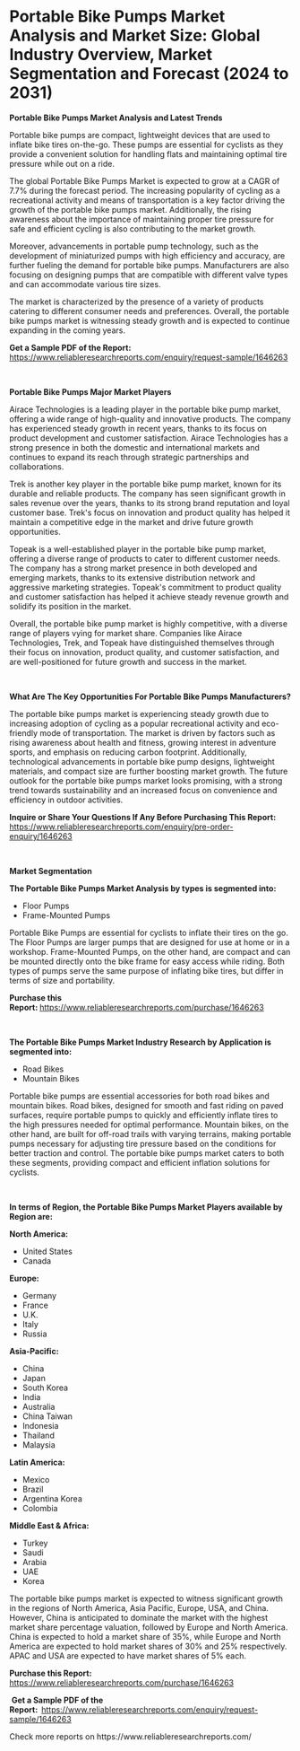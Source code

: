 <p><h1>Portable Bike Pumps Market Analysis and Market Size: Global Industry Overview, Market Segmentation and Forecast (2024 to 2031)</h1></p><p><strong>Portable Bike Pumps Market Analysis and Latest Trends</strong></p>
<p><p>Portable bike pumps are compact, lightweight devices that are used to inflate bike tires on-the-go. These pumps are essential for cyclists as they provide a convenient solution for handling flats and maintaining optimal tire pressure while out on a ride. </p><p>The global Portable Bike Pumps Market is expected to grow at a CAGR of 7.7% during the forecast period. The increasing popularity of cycling as a recreational activity and means of transportation is a key factor driving the growth of the portable bike pumps market. Additionally, the rising awareness about the importance of maintaining proper tire pressure for safe and efficient cycling is also contributing to the market growth.</p><p>Moreover, advancements in portable pump technology, such as the development of miniaturized pumps with high efficiency and accuracy, are further fueling the demand for portable bike pumps. Manufacturers are also focusing on designing pumps that are compatible with different valve types and can accommodate various tire sizes.</p><p>The market is characterized by the presence of a variety of products catering to different consumer needs and preferences. Overall, the portable bike pumps market is witnessing steady growth and is expected to continue expanding in the coming years.</p></p>
<p><strong>Get a Sample PDF of the Report:&nbsp;</strong> <a href="https://www.reliableresearchreports.com/enquiry/request-sample/1646263">https://www.reliableresearchreports.com/enquiry/request-sample/1646263</a></p>
<p>&nbsp;</p>
<p><strong>Portable Bike Pumps Major Market Players</strong></p>
<p><p>Airace Technologies is a leading player in the portable bike pump market, offering a wide range of high-quality and innovative products. The company has experienced steady growth in recent years, thanks to its focus on product development and customer satisfaction. Airace Technologies has a strong presence in both the domestic and international markets and continues to expand its reach through strategic partnerships and collaborations.</p><p>Trek is another key player in the portable bike pump market, known for its durable and reliable products. The company has seen significant growth in sales revenue over the years, thanks to its strong brand reputation and loyal customer base. Trek's focus on innovation and product quality has helped it maintain a competitive edge in the market and drive future growth opportunities.</p><p>Topeak is a well-established player in the portable bike pump market, offering a diverse range of products to cater to different customer needs. The company has a strong market presence in both developed and emerging markets, thanks to its extensive distribution network and aggressive marketing strategies. Topeak's commitment to product quality and customer satisfaction has helped it achieve steady revenue growth and solidify its position in the market.</p><p>Overall, the portable bike pump market is highly competitive, with a diverse range of players vying for market share. Companies like Airace Technologies, Trek, and Topeak have distinguished themselves through their focus on innovation, product quality, and customer satisfaction, and are well-positioned for future growth and success in the market.</p></p>
<p>&nbsp;</p>
<p><strong>What Are The Key Opportunities For Portable Bike Pumps Manufacturers?</strong></p>
<p><p>The portable bike pumps market is experiencing steady growth due to increasing adoption of cycling as a popular recreational activity and eco-friendly mode of transportation. The market is driven by factors such as rising awareness about health and fitness, growing interest in adventure sports, and emphasis on reducing carbon footprint. Additionally, technological advancements in portable bike pump designs, lightweight materials, and compact size are further boosting market growth. The future outlook for the portable bike pumps market looks promising, with a strong trend towards sustainability and an increased focus on convenience and efficiency in outdoor activities.</p></p>
<p><strong>Inquire or Share Your Questions If Any Before Purchasing This Report:</strong> <a href="https://www.reliableresearchreports.com/enquiry/pre-order-enquiry/1646263">https://www.reliableresearchreports.com/enquiry/pre-order-enquiry/1646263</a></p>
<p>&nbsp;</p>
<p><strong>Market Segmentation</strong></p>
<p><strong>The Portable Bike Pumps Market Analysis by types is segmented into:</strong></p>
<p><ul><li>Floor Pumps</li><li>Frame-Mounted Pumps</li></ul></p>
<p><p>Portable Bike Pumps are essential for cyclists to inflate their tires on the go. The Floor Pumps are larger pumps that are designed for use at home or in a workshop. Frame-Mounted Pumps, on the other hand, are compact and can be mounted directly onto the bike frame for easy access while riding. Both types of pumps serve the same purpose of inflating bike tires, but differ in terms of size and portability.</p></p>
<p><strong>Purchase this Report:&nbsp;</strong><a href="https://www.reliableresearchreports.com/purchase/1646263">https://www.reliableresearchreports.com/purchase/1646263</a></p>
<p>&nbsp;</p>
<p><strong>The Portable Bike Pumps Market Industry Research by Application is segmented into:</strong></p>
<p><ul><li>Road Bikes</li><li>Mountain Bikes</li></ul></p>
<p><p>Portable bike pumps are essential accessories for both road bikes and mountain bikes. Road bikes, designed for smooth and fast riding on paved surfaces, require portable pumps to quickly and efficiently inflate tires to the high pressures needed for optimal performance. Mountain bikes, on the other hand, are built for off-road trails with varying terrains, making portable pumps necessary for adjusting tire pressure based on the conditions for better traction and control. The portable bike pumps market caters to both these segments, providing compact and efficient inflation solutions for cyclists.</p></p>
<p>&nbsp;</p>
<p><strong>In terms of Region, the Portable Bike Pumps Market Players available by Region are:</strong></p>
<p>
    <p> <strong> North America: </strong>
        <ul>
            <li>United States</li>
            <li>Canada</li>
        </ul>
        </p> 
    <p> <strong> Europe: </strong>
        <ul>
            <li>Germany</li>
            <li>France</li>
            <li>U.K.</li>
            <li>Italy</li>
            <li>Russia</li>
        </ul>
        </p> 
    <p> <strong> Asia-Pacific: </strong>
        <ul>
            <li>China</li>
            <li>Japan</li>
            <li>South Korea</li>
            <li>India</li>
            <li>Australia</li>
            <li>China Taiwan</li>
            <li>Indonesia</li>
            <li>Thailand</li>
            <li>Malaysia</li>
        </ul>
        </p> 
    <p> <strong> Latin America: </strong>
        <ul>
            <li>Mexico</li>
            <li>Brazil</li>
            <li>Argentina Korea</li>
            <li>Colombia</li>
        </ul>
        </p> 
    <p> <strong> Middle East & Africa: </strong>
        <ul>
            <li>Turkey</li>
            <li>Saudi</li>
            <li>Arabia</li>
            <li>UAE</li>
            <li>Korea</li>
        </ul>
    </p>
    </p>
<p><p>The portable bike pumps market is expected to witness significant growth in the regions of North America, Asia Pacific, Europe, USA, and China. However, China is anticipated to dominate the market with the highest market share percentage valuation, followed by Europe and North America. China is expected to hold a market share of 35%, while Europe and North America are expected to hold market shares of 30% and 25% respectively. APAC and USA are expected to have market shares of 5% each.</p></p>
<p><strong>Purchase this Report: </strong><a href="https://www.reliableresearchreports.com/purchase/1646263">https://www.reliableresearchreports.com/purchase/1646263</a></p>
<p>&nbsp;<strong>Get a Sample PDF of the Report:&nbsp;&nbsp;</strong><a href="https://www.reliableresearchreports.com/enquiry/request-sample/1646263">https://www.reliableresearchreports.com/enquiry/request-sample/1646263</a></p>
<p><strong></strong></p>
<p>Check more reports on https://www.reliableresearchreports.com/</p>